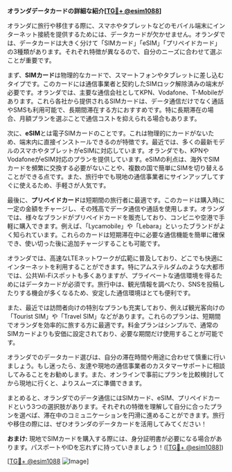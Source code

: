 **オランダデータカードの詳細な紹介[[TG💪+ @esim1088](https://t.me/s/esim1088)]**

オランダに旅行や移住する際に、スマホやタブレットなどのモバイル端末にインターネット接続を提供するためには、データカードが欠かせません。オランダでは、データカードは大きく分けて「SIMカード」「eSIM」「プリペイドカード」の3種類があります。それぞれ特徴が異なるので、自分のニーズに合わせて選ぶことが重要です。

まず、**SIMカード**は物理的なカードで、スマートフォンやタブレットに差し込むタイプです。このカードには通信事業者と契約したSIMロック解除済みの端末が必要です。オランダでは、主要な通信会社としてKPN、Vodafone、T-Mobileがあります。これら各社から提供されるSIMカードは、データ通信だけでなく通話やSMSも利用可能で、長期間滞在する方におすすめです。特に長期滞在の場合、月額プランを選ぶことで通信コストを抑えられる場合もあります。

次に、**eSIM**とは電子SIMカードのことです。これは物理的にカードがないため、端末内に直接インストールできるのが特徴です。最近では、多くの最新モデルのスマホやタブレットがeSIMに対応しています。オランダでも、KPNやVodafoneがeSIM対応のプランを提供しています。eSIMの利点は、海外でSIMカードを頻繁に交換する必要がないことや、複数の国で簡単にSIMを切り替えることができる点です。また、旅行中でも現地の通信事業者にサインアップしてすぐに使えるため、手軽さが人気です。

最後に、**プリペイドカード**は短期間の旅行者に最適です。このカードは購入時に一定の金額をチャージし、その残高でデータ通信や通話を使用します。オランダでは、様々なブランドがプリペイドカードを販売しており、コンビニや空港で手軽に購入できます。例えば、「Lycamobile」や「Lebara」といったブランドがよく知られています。これらのカードは短期滞在中に必要な通信機能を簡単に確保でき、使い切った後に追加チャージすることも可能です。

オランダでは、高速なLTEネットワークが広範に普及しており、どこでも快適にインターネットを利用することができます。特にアムステルダムのような大都市では、公共Wi-Fiスポットも多くありますが、プライベートな通信環境を得るためにはデータカードが必須です。旅行中は、観光情報を調べたり、SNSを投稿したりする機会が多くなるため、安定した通信環境はとても便利です。

また、最近では訪問者向けの特別なプランも充実しており、例えば観光客向けの「Tourist SIM」や「Travel SIM」などがあります。これらのプランは、短期間でオランダを効率的に旅する方に最適です。料金プランはシンプルで、通常のSIMカードよりも安価に設定されており、必要な期間だけ使用することが可能です。

オランダでのデータカード選びは、自分の滞在時間や用途に合わせて慎重に行いましょう。もし迷ったら、友達や現地の通信事業者のカスタマーサポートに相談してみることをお勧めします。また、オンラインで事前にプランを比較検討してから現地に行くと、よりスムーズに準備できます。

まとめると、オランダでのデータ通信にはSIMカード、eSIM、プリペイドカードという3つの選択肢があります。それぞれの特徴を理解して自分に合ったプランを選べば、滞在中のコミュニケーションを円滑に進めることができます。旅行や移住の際には、ぜひオランダのデータカードを活用してみてください！

**おまけ:** 現地でSIMカードを購入する際には、身分証明書が必要になる場合があります。パスポートやIDを忘れずに持っていきましょう！([[TG💪+ @esim1088](https://t.me/s/esim1088)])

[[TG💪+ @esim1088](https://t.me/s/esim1088) ![Image](https://i.postimg.cc/Y0z9fWf4/image.png)]